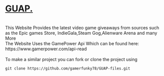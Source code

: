 <h1><u>GUAP.</u></h1>
</br>
This Website Provides the latest video game giveaways from sources such as the Epic games Store, IndieGala,Steam Gog,Alienware Arena and many More
</br>
The Website Uses the GamePower Api Which can be found here: <link>https://www.gamerpower.com/api-read</link>
</br></br>
To make a similar project you can fork or clone the project using </br> <pre><code>git clone https://github.com/gamerfunky78/GUAP-files.git</code></pre>

